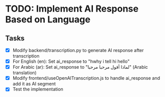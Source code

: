 # TODO: Implement AI Response Based on Language

## Tasks
- [x] Modify backend/transcription.py to generate AI response after transcription
- [x] For English (en): Set ai_response to "hwhy i tell hi hello"
- [x] For Arabic (ar): Set ai_response to "لماذا أقول مرحبا مرحبا" (Arabic translation)
- [x] Modify frontend/useOpenAITranscription.js to handle ai_response and add it as AI segment
- [x] Test the implementation
